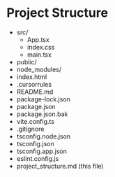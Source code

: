 # Project Structure

- src/
  - App.tsx
  - index.css
  - main.tsx
- public/
- node_modules/
- index.html
- .cursorrules
- README.md
- package-lock.json
- package.json
- package.json.bak
- vite.config.ts
- .gitignore
- tsconfig.node.json
- tsconfig.json
- tsconfig.app.json
- eslint.config.js
- project_structure.md (this file) 